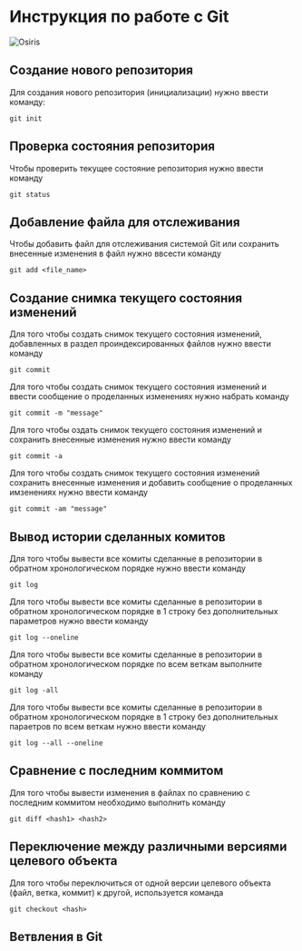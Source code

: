 # Инструкция по работе с Git

![Osiris](Osiris.jpg)


## Создание нового репозитория

Для создания нового репозитория (инициализации) нужно ввести команду:

    git init

## Проверка состояния репозитория

Чтобы проверить текущее состояние репозитория нужно ввести команду

    git status

## Добавление файла для отслеживания

Чтобы добавить файл для отслеживания системой Git или сохранить внесенные изменения в файл нужно ввсести команду

    git add <file_name>

## Создание снимка текущего состояния изменений

Для того чтобы создать снимок текущего состояния изменений, добавленных в раздел проиндексированных файлов нужно ввести команду

    git commit

Для того чтобы создать снимок текущего состояния изменений и ввести сообщение о проделанных изменениях нужно набрать команду
    
    git commit -m "message"

Для того чтобы оздать снимок текущего состояния изменений и 
сохранить внесенные  изменения нужно ввести команду

    git commit -a

Для того чтобы cоздать снимок текущего состояния изменений
сохранить внесенные  изменения и добавить сообщение о проделанных имзенениях нужно ввести команду

    git commit -am "message"

## Вывод истории сделанных комитов 

Для того чтобы вывести все комиты сделанные в репозитории в обратном хронологическом порядке нужно ввести команду

    git log

Для того чтобы вывести все комиты сделанные в репозитории в обратном хронологическом порядке в 1 строку без дополнительных параметров нужно ввести команду

    git log --oneline

Для того чтобы вывести все комиты сделанные в репозитории в обратном хронологическом порядке по всем веткам выполните команду

    git log -all

Для того чтобы вывести все комиты сделанные в репозитории в обратном хронологическом порядке в 1 строку без дополнительных параетров по всем веткам нужно ввести команду

    git log --all --oneline

## Сравнение с последним коммитом

Для того чтобы вывести изменения в файлах по сравнению с последним коммитом необходимо выполнить команду

    git diff <hash1> <hash2>

## Переключение между различными версиями целевого объекта

Для того чтобы переключиться от одной версии целевого объекта (файл, ветка, коммит) к другой, используется команда

    git checkout <hash>

## Ветвления в Git
